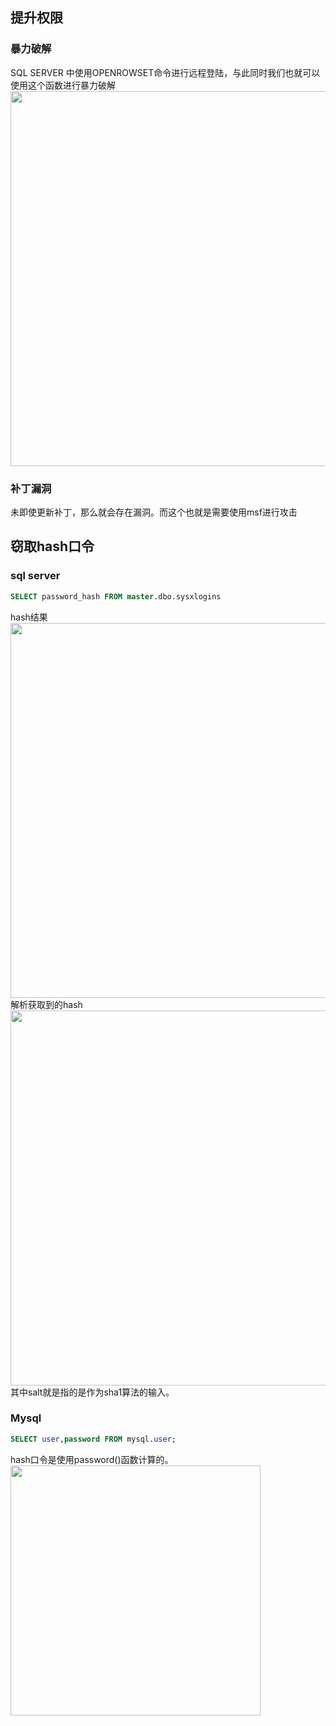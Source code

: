 ## 提升权限
### 暴力破解
SQL SERVER 中使用OPENROWSET命令进行远程登陆，与此同时我们也就可以使用这个函数进行暴力破解
<img src="http://wujiashuaitupiancunchu.oss-cn-shanghai.aliyuncs.com/jupyter_notebook_img/3veael2f3i.png" width="600px" />
### 补丁漏洞
未即使更新补丁，那么就会存在漏洞。而这个也就是需要使用msf进行攻击
##  窃取hash口令

### sql server
```SQL
SELECT password_hash FROM master.dbo.sysxlogins
```
hash结果
<img src="http://wujiashuaitupiancunchu.oss-cn-shanghai.aliyuncs.com/jupyter_notebook_img/myh95c7pj1.png" width="600px" />
解析获取到的hash
<img src="http://wujiashuaitupiancunchu.oss-cn-shanghai.aliyuncs.com/jupyter_notebook_img/22wob42ucm3.png" width="600px" />
其中salt就是指的是作为sha1算法的输入。

### Mysql
```SQL
SELECT user,password FROM mysql.user;
```
hash口令是使用password()函数计算的。
<img src="http://wujiashuaitupiancunchu.oss-cn-shanghai.aliyuncs.com/jupyter_notebook_img/1gd8ing5vyk.png" width="400px" />

```{.python .input}

```
